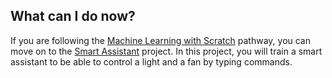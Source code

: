 ## What can I do now?

If you are following the [Machine Learning with Scratch](https://projects.raspberrypi.org/en/pathways/scratch-machine-learning) pathway, you can move on to the [Smart Assistant](https://projects.raspberrypi.org/en/projects/smart-assistant) project. In this project, you will train a smart assistant to be able to control a light and a fan by typing commands.




